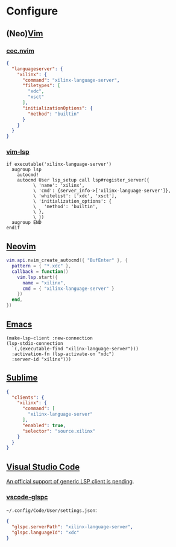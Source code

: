 # Configure

## (Neo)[Vim](https://www.vim.org)

### [coc.nvim](https://github.com/neoclide/coc.nvim)

```json
{
  "languageserver": {
    "xilinx": {
      "command": "xilinx-language-server",
      "filetypes": [
        "xdc",
        "xsct"
      ],
      "initializationOptions": {
        "method": "builtin"
      }
    }
  }
}
```

### [vim-lsp](https://github.com/prabirshrestha/vim-lsp)

```vim
if executable('xilinx-language-server')
  augroup lsp
    autocmd!
    autocmd User lsp_setup call lsp#register_server({
          \ 'name': 'xilinx',
          \ 'cmd': {server_info->['xilinx-language-server']},
          \ 'whitelist': ['xdc', 'xsct'],
          \ 'initialization_options': {
          \   'method': 'builtin',
          \ },
          \ })
  augroup END
endif
```

## [Neovim](https://neovim.io)

```lua
vim.api.nvim_create_autocmd({ "BufEnter" }, {
  pattern = { "*.xdc" },
  callback = function()
    vim.lsp.start({
      name = "xilinx",
      cmd = { "xilinx-language-server" }
    })
  end,
})
```

## [Emacs](https://www.gnu.org/software/emacs)

```elisp
(make-lsp-client :new-connection
(lsp-stdio-connection
  `(,(executable-find "xilinx-language-server")))
  :activation-fn (lsp-activate-on "xdc")
  :server-id "xilinx")))
```

## [Sublime](https://www.sublimetext.com)

```json
{
  "clients": {
    "xilinx": {
      "command": [
        "xilinx-language-server"
      ],
      "enabled": true,
      "selector": "source.xilinx"
    }
  }
}
```

## [Visual Studio Code](https://code.visualstudio.com/)

[An official support of generic LSP client is pending](https://github.com/microsoft/vscode/issues/137885).

### [vscode-glspc](https://gitlab.com/ruilvo/vscode-glspc)

`~/.config/Code/User/settings.json`:

```json
{
  "glspc.serverPath": "xilinx-language-server",
  "glspc.languageId": "xdc"
}
```
